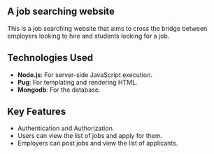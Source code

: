## A job searching website
This is a job searching website that aims to cross the bridge between employers looking to hire and students looking for a job.

## Technologies Used
- **Node.js**: For server-side JavaScript execution.
- **Pug**: For templating and rendering HTML.
- **Mongodb**: For the database.

## Key Features
 - Authentication and Authorization.
 - Users can view the list of jobs and apply for them.
 - Employers can post jobs and view the list of applicants.
